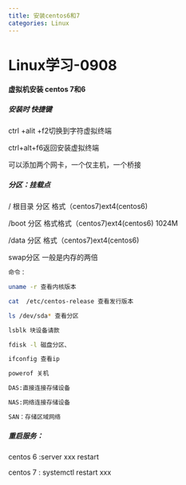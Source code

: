 ```yaml
---
title: 安装centos6和7
categories: Linux
---
```

# **Linux学习-0908**

#### **虚拟机安装 centos 7和6**

##### 安装时 快捷键

ctrl +alit +f2切换到字符虚拟终端

ctrl+alt+f6返回安装虚拟终端

可以添加两个网卡，一个仅主机，一个桥接

##### **分区：挂载点**

/ 根目录 分区 格式（centos7)ext4(centos6)

/boot 分区 格式格式（centos7)ext4(centos6) 1024M

/data 分区 格式（centos7)ext4(centos6)

swap分区 一般是内存的两倍

```bash
命令：

uname -r 查看内核版本

cat  /etc/centos-release 查看发行版本

ls /dev/sda* 查看分区

lsblk 块设备请款

fdisk -l 磁盘分区、

ifconfig 查看ip

powerof 关机

DAS:直接连接存储设备

NAS:网络连接存储设备

SAN：存储区域网络
```

##### 重启服务：

centos 6 :server xxx restart

centos 7 : systemctl restart xxx
